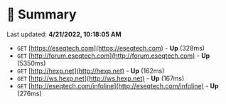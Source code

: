 # 📖 Summary
Last updated: **4/21/2022, 10:18:05 AM**

- `GET` [https://eseqtech.com](https://eseqtech.com) - **Up** (328ms)
- `GET` [http://forum.eseqtech.com](http://forum.eseqtech.com) - **Up** (5350ms)
- `GET` [http://hexp.net](http://hexp.net) - **Up** (162ms)
- `GET` [http://ws.hexp.net](http://ws.hexp.net) - **Up** (167ms)
- `GET` [http://eseqtech.com/infoline](http://eseqtech.com/infoline) - **Up** (276ms)
